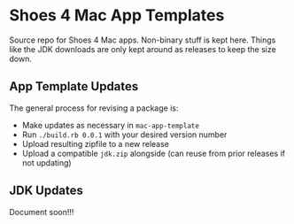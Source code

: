 # Shoes 4 Mac App Templates

Source repo for Shoes 4 Mac apps. Non-binary stuff is kept here. Things like
the JDK downloads are only kept around as releases to keep the size down.

## App Template Updates

The general process for revising a package is:

* Make updates as necessary in `mac-app-template`
* Run `./build.rb 0.0.1` with your desired version number
* Upload resulting zipfile to a new release
* Upload a compatible `jdk.zip` alongside (can reuse from prior releases if
  not updating)

## JDK Updates

Document soon!!!
